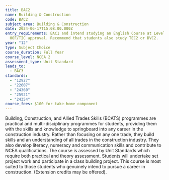 ```yaml
---
title: BAC2
name: Building & Construction
code: BAC2
subject_area: Building & Construction
date: 2024-06-17T15:08:00.000Z
entry_requirements: BAC1 and intend studying an English Course at Level 2 and
  HOF/TIC approval. Recommend that students also study TEC2 or DVC2.
year: "12"
type: Subject Choice
course_duration: Full Year
course_level: NCEA 2
assessment_type: Unit Standard
leads_to:
  - BAC3
standards:
  - "12927"
  - "22607"
  - "24360"
  - "25921"
  - "24354"
course_fees: $100 for take-home component
---
```

Building, Construction, and Allied Trades Skills (BCATS) programmes are practical and multi-disciplinary programmes for students, providing them with the skills and knowledge to springboard into any career in the construction industry. Rather than focusing on any one trade, they build skills and an understanding of all trades in the construction industry. They also develop literacy, numeracy and communication skills and contribute to NCEA qualifications.  The course is assessed by Unit Standards which require both practical and theory assessment. Students will undertake set project work and participate in a class building project. This course is most suited to those students who genuinely intend to pursue a career in construction. (Extension credits may be offered).
